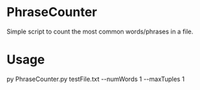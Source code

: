 # PhraseCounter
Simple script to count the most common words/phrases in a file.
# Usage
py PhraseCounter.py testFile.txt --numWords 1 --maxTuples 1

